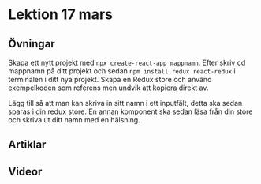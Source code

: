 # Lektion 17 mars

## Övningar

Skapa ett nytt projekt med `npx create-react-app mappnamn`. Efter skriv cd mappnamn på ditt projekt och sedan `npm install redux react-redux` i terminalen i ditt nya projekt. Skapa en Redux store och använd exempelkoden som referens men undvik att kopiera direkt av. 

Lägg till så att man kan skriva in sitt namn i ett inputfält, detta ska sedan sparas i din redux store. En annan komponent ska sedan läsa från din store och skriva ut ditt namn med en hälsning.

## Artiklar

## Videor

